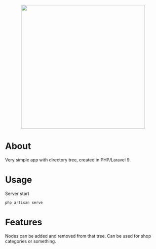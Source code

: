 <p align="center"><a href="https://laravel.com" target="_blank"><img src="https://raw.githubusercontent.com/laravel/art/master/logo-lockup/5%20SVG/2%20CMYK/1%20Full%20Color/laravel-logolockup-cmyk-red.svg" width="400"></a></p>

# About
Very simple app with directory tree, created in PHP/Laravel 9.

# Usage

Server start
```
php artisan serve
```

# Features

Nodes can be added and removed from that tree. Can be used for shop categories or something.